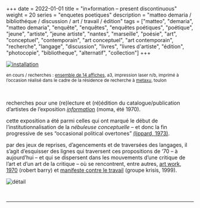 +++
date = 2022-01-01
title = "in×formation – present discontinuous"
weight = 20
series = "enquetes poetiques"
description = "matteo demaria / bibliothéque / discussion / art / travail / édition"
tags = ["matteo", "demaria", "matteo demaria", "enquête", "enquêtes", "enquêtes poétiques", "poétique", "jeune", "artiste", "jeune artiste", "nantes", "marseille", "poésie", "art", "conceptuel", "contemporain", "art conceptuel", "art contemporain", "recherche", "langage", "discussion", "livres", "livres d'artiste", "édition", "photocopie", "bibliotheque", "alternatif", "collection"]
+++

[![installation](/images/in_formation/in_formation_install.gif)](/pdfs/in_formation/in_formation_1.pdf)

<sup>en cours / recherches : [ensemble de 14 affiches](/pdfs/in_formation/in_formation_1.pdf), a3, impression laser n/b, imprimé à l’occasion
réalisé dans le cadre de la résidence de recherche à [metax*u*](https://www.metaxu.fr/), toulon</sup>

<br/>

recherches pour une (re)lecture et (ré)édition du catalogue/publication d’artistes de l’exposition [*information*](https://monoskop.org/images/e/ec/McShine_Kynaston_L_ed_Information_1970.pdf) (moma, été 1970).

cette exposition a été parmi celles qui ont marqué le début de l’institutionnalisation de la *nébuleuse conceptuelle* – et donc la fin progressive de ses “occasional political overtones” [(lippard, 1973)](https://monoskop.org/images/0/07/Lippard_Lucy_R_Six_Years_The_Dematerialization_of_the_Art_Object_from_1966_to_1972.pdf).

par des jeux de reprises, d’agencements et de traversées des langages, il s’agit d’esquisser des lignes qui traversent ces propositions de ‘70 – à aujourd’hui – et qui se dispersent dans les mouvements d’une critique de l’art et d’un art de la critique – où se rencontrent, entre autres, [art work, 1970](https://monoskop.org/images/e/ec/McShine_Kynaston_L_ed_Information_1970.pdf#page=24) (robert barry) et [manifeste contre le travail](https://www.krisis.org/1999/manifeste-contre-le-travail/) (groupe krisis, 1999).

![détail](/images/in_formation/in_formation_detail.gif)


<br/>
<hr>
